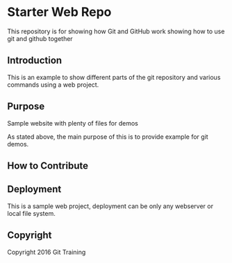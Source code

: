 # Starter Web Repo

This repository is for showing how Git and GitHub work
showing how to use git and github together

## Introduction

This is an example to show different parts of the git repository
and various commands using a web project.

## Purpose

Sample website with plenty of files for demos

As stated above, the main purpose of this is to provide
example for git demos.

## How to Contribute



## Deployment

This is a sample web project, deployment can be only any webserver
or local file system.

## Copyright

Copyright 2016 Git Training 
